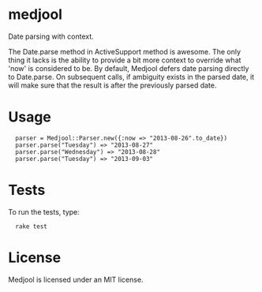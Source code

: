 medjool
=======
Date parsing with context.

The Date.parse method in ActiveSupport method is awesome. The only thing it lacks is the ability to provide a bit more context to override what 'now' is considered to be. By default, Medjool defers date parsing directly to Date.parse. On subsequent calls, if ambiguity exists in the parsed date, it will make sure that the result is after the previously parsed date.

Usage
=====

```
  parser = Medjool::Parser.new({:now => "2013-08-26".to_date})
  parser.parse("Tuesday") => "2013-08-27"
  parser.parse("Wednesday") => "2013-08-28"
  parser.parse("Tuesday") => "2013-09-03"
```

Tests
=====
To run the tests, type:

```
  rake test
```

License
=======
Medjool is licensed under an MIT license.
